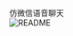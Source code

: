 仿微信语音聊天   
![README](https://github.com/shineflower/WechatRecorder/blob/master/screenshots/wechatrecorder.gif)
